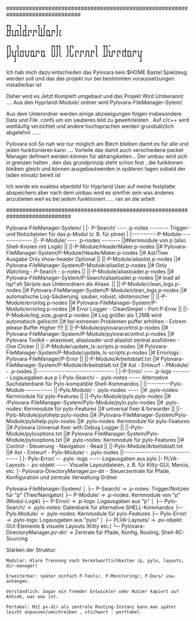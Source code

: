 ###############################################################################

    ┳┓  •┓ ┓    ┓ ┏    ┓                                
    ┣┫┓┏┓┃┏┫┏┓┏┓┃┃┃┏┓┏┓┃┏                               
    ┻┛┗┻┗┗┗┻┗ ┛ ┗┻┛┗┻┛ ┛┗                               
                                                    
    ┏┓  ┓            ┏┓┳┓  ┓┏┓        ┓  ┳┓•            
    ┃┃┓┏┃┏┓┓┏┏┓┏┓┏┓  ┃┃┃┃  ┃┫ ┏┓┏┓┏┓┏┓┃  ┃┃┓┏┓┏┓┏╋┏┓┏┓┓┏
    ┣┛┗┫┗┗┛┗┛┗┻┛ ┗┻  ┗┛┛┗  ┛┗┛┗ ┛ ┛┗┗ ┗  ┻┛┗┛ ┗ ┗┗┗┛┛ ┗┫
       ┛                                               ┛

Ich hab mich dazu entschieden das Pylovara kein $HOME Bastel Spielzeug werden 
soll und das das projekt nur bei bestimmten voraussetzungen installierbar ist 

Daher wird es Jetzt Komplett umgebaut und das Projekt Wird Umbenannt ....
Aus den Hyprland-Module/ ordner wird Pylovara-FileManager-Sytem/

Aus dem Unterordner werden einige abzweigungen folgen insbesondere Data und File
 .confs um ein sauberes bild zu gewehrleisten . Auf c/c++ wird weitläufig verzichtet
 und andere hochsprachen werden grundsätzlich abgelehnt ......

 Pylovara soll So nah wie nur möglich am Blech bleiben damit es für alle und jeden funktionieren
 kann ....
 Vorteile das damit auch verschiedene packet Manager definiert werden können für abhängikeiten...
 Der umbau wird sich in grenzen halten , den das grundprinzip steht schon fest , die funktionen 
 bleiben gleich und können ausgebautwerden in späteren tagen sobald der laden einsatz bereit ist 

 Ich werde ein exaktes ebenbild für Hyprland User auf meine festplatte abspeichern aber nach dem umbau wird
 es sinnfrei sein was anderes anzubieten weil es bei jedem funktioniert ..... ran an die arbeit 

############################################################################

Pylovara-FileManager-System/ 
|
|- P-Search/ ---- .p-notes	-------- Trigger- und Notizdateien für das p-Modul (z. B. für ptree)
|
|-----------P-Module---------------
||- P-Module/ ---- .p-nodes	-------- 
||#Kernmodule von p (also Shell-Knoten mit Logik)
||
||-P-Module/HeaderMaker.p-nodes
||# Pylovara-FileManager-System/P-Module/HeaderMaker.p-nodes
||# Ast/Tree Ausgabe Only show-header Optional
||
||-P-Module/aliaslist.p-nodes
||# Pylovara-FileManager-System/P-Module/aliaslist.p-nodes
||# Only Watching - P-Search - p-notes
||
||-P-Module/aliasloader.p-nodes
||# Pylovara-FileManager-System/P-Search/aliasloader.p-nodes
||# load all lsp*.sh Skripte aus Unterordnern als Aliase.
||
||-P-Module/clean_logs.p-nodes
||# Pylovara-FileManager-System/P-Module/clean_logs.p-nodes
||# automatische Log-Säuberung, sauber, robust, idiotensicher
||
||-P-Module/errorlog.p-nodes
||# Pylovara-FileManager-System/P-Module/errorlog.p-nodes
||# Error Logger - CleanSimpel - Port P-Error
||
||-P-Module/log_size_guard.p-nodes
||# Log größer als 1,2MB wird automatisch gelöscht 
||# bei extremen Problemen puffer erhöhen - Extrem please Buffer Higher !!!!
||
||-P-Module/pylovaracontrol.p-nodes
||# Pylovara-FileManager-System/P-Module/pylovaracontrol.p-nodes
||# Pylovara Toolkit – aliasreset, aliasloader und aliaslist zentral ausführen - One Clicker
||
||-P-Module/update_ls-scripts.p-nodes
||# Pylovara-FileManager-System/P-Module/update_ls-scripts.p-nodes
||# Errorlogs : Pylovara-FileManager/P-Error
||
||-P-Module/Arbeitsblatt.txt
||# Pylovara-FileManager-System/P-Module/Arbeitsblatt.txt
||# Ast - Entwurf - PModule/ - .p-nodes
||---------------------------------
|
|-P-Error/  ---- .p-logs	-------- Logausgaben aus p
|-Pylo-Search/ - .pylo-notes ----- Alternative Suchdatenbank für Pylo-kompatible Shell-Kommandos
|
||----------Pylo-Module------------
||-Pylo.Module/ - .pylo-nodes ----- 
||# .pylo-nodes: Kernmodule für pylo-Features
||
||-Pylo-Module/pylo.pylo-nodes
||# /Pylovara-FileManager-System/Pylo-Module/pylo.pylo-nodes
||# .pylo-nodes: Kernmodule für pylo-Features
||# universal fixer & forwarder
||
||-Pylo-Module/pylohelp.pylo-nodes
||# /Pylovara-FileManager-System/Pylo-Module/pylohelp.pylo-nodes
||# .pylo-nodes: Kernmodule für pylo-Features
||# Pylovara Universal fixer with Debug Logger
||
||-Pylo-Module/pylooptions.txt
||# Pylovara-FileManager-System/Pylo-Module/pylooptions.txt
||# .pylo-nodes: Kernmodule für pylo-Features
||# Control - Steuerung - Navigation - Read
||
||-Pylo-Module/Arbeitsblatt.txt
||# Ast - Entwurf - Pylo-Module/ - .pylo-nodes
||---------------------------------
|
|- Pylo-Error/ -- .pylo -logs ----- Logausgaben aus pylo
|- PLVA-Layouts - .pv-objekt	 ----- Visuelle Layoutdateien, z. B. für Kitty-GUI, Menüs, etc.
|- Pylovara-DirectoryManager.pv-dir - Steuerzentrale für Pfade, Konfiguration und zentrale Verwaltung Ordner 

Pylovara-FileManager-System/
│
├─ P-Search/                → .p-notes: Trigger/Notizen für "p" (Tree/Navigator)
├─ P-Module/                → .p-nodes: Kernmodule von "p" (Modul-Logik)
├─ P-Error/                 → .p-logs: Logausgaben aus "p"
│
├─ Pylo-Search/             → .pylo-notes: Datenbank für alternative SHELL-Kommandos
├─ Pylo.Module/             → .pylo-nodes: Kernmodule für pylo-Features
├─ Pylo-Error/              → .pylo-logs: Logausgaben aus "pylo"
│
├─ PLVA-Layouts/            → .pv-objekt: GUI-Elemente & visuelle Layouts (Kitty etc.)
└─ Pylovara-DirectoryManager.pv-dir/ → Zentrale für Pfade, Konfig, Routing, Shell-RC-Sourcing

 Stärken der Struktur:

    Modular: Klare Trennung nach Verantwortlichkeiten (p, pylo, layouts, dir-manager)

    Erweiterbar: später einfach P-Tools/, P-Monitoring/, P-Docs/ usw. anhängen.

    Verständlich: Sogar ein fremder Entwickler oder Nutzer kapiert auf Anhieb, was was ist.

    Portabel: Mit pv-dir als zentrale Routing-Instanz kann man später leicht anpassen/umschreiben , stichwort : porttabel.
